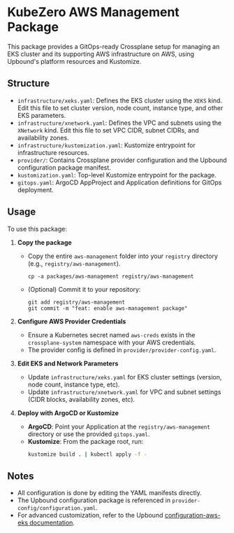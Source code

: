 # KubeZero AWS Management Package

This package provides a GitOps-ready Crossplane setup for managing an EKS cluster and its supporting AWS infrastructure on AWS, using Upbound's platform resources and Kustomize.

## Structure
- `infrastructure/xeks.yaml`: Defines the EKS cluster using the `XEKS` kind. Edit this file to set cluster version, node count, instance type, and other EKS parameters.
- `infrastructure/xnetwork.yaml`: Defines the VPC and subnets using the `XNetwork` kind. Edit this file to set VPC CIDR, subnet CIDRs, and availability zones.
- `infrastructure/kustomization.yaml`: Kustomize entrypoint for infrastructure resources.
- `provider/`: Contains Crossplane provider configuration and the Upbound configuration package manifest.
- `kustomization.yaml`: Top-level Kustomize entrypoint for the package.
- `gitops.yaml`: ArgoCD AppProject and Application definitions for GitOps deployment.

## Usage

To use this package:

1. **Copy the package**
   - Copy the entire `aws-management` folder into your `registry` directory (e.g., `registry/aws-management`).
     ```shell
     cp -a packages/aws-management registry/aws-management
     ```
   - (Optional) Commit it to your repository:
     ```shell
     git add registry/aws-management
     git commit -m "feat: enable aws-management package"
     ```

2. **Configure AWS Provider Credentials**
   - Ensure a Kubernetes secret named `aws-creds` exists in the `crossplane-system` namespace with your AWS credentials.
   - The provider config is defined in `provider/provider-config.yaml`.

3. **Edit EKS and Network Parameters**
   - Update `infrastructure/xeks.yaml` for EKS cluster settings (version, node count, instance type, etc).
   - Update `infrastructure/xnetwork.yaml` for VPC and subnet settings (CIDR blocks, availability zones, etc).

4. **Deploy with ArgoCD or Kustomize**
   - **ArgoCD**: Point your Application at the `registry/aws-management` directory or use the provided `gitops.yaml`.
   - **Kustomize**: From the package root, run:
     ```sh
     kustomize build . | kubectl apply -f -
     ```
## Notes
- All configuration is done by editing the YAML manifests directly.
- The Upbound configuration package is referenced in `provider-config/configuration.yaml`.
- For advanced customization, refer to the Upbound [configuration-aws-eks documentation](https://marketplace.upbound.io/providers/upbound/configuration-aws-eks).
